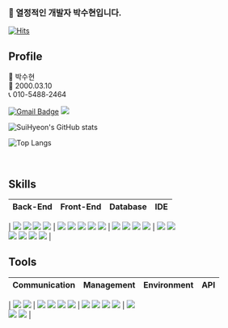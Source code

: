 

### 💬 열정적인 개발자 박수현입니다.

<!--
**ParkSuiHyeon/ParkSuiHyeon** is a ✨ _special_ ✨ repository because its `README.md` (this file) appears on your GitHub profile.

Here are some ideas to get you started:

- 🔭 I’m currently working on ...
- 🌱 I’m currently learning ...
- 👯 I’m looking to collaborate on ...
- 🤔 I’m looking for help with ...
- 💬 Ask me about ...
- 📫 How to reach me: ...
- 😄 Pronouns: ...
- ⚡ Fun fact: ...
-->

[![Hits](https://hits.seeyoufarm.com/api/count/incr/badge.svg?url=https%3A%2F%2Fgithub.com%2Fghdwnstjd&count_bg=%2379C83D&title_bg=%23555555&icon=&icon_color=%23E7E7E7&title=Views&edge_flat=false)](https://hits.seeyoufarm.com)

## Profile
👩 박수현 <br>
👶 2000.03.10 <br>
📞 010-5488-2464 <br>

[![Gmail Badge](https://img.shields.io/badge/Gmail-d14836?style=flat-square&logo=Gmail&logoColor=white&link=mailto:tmddn4688@gmail.com)](mailto:dyddyd310@gmail.com) <span><a href="https://www.notion.so/SuiHyeon-518d4e40374646a4afdd269521c35819"><img src="https://img.shields.io/badge/Notion-00000?style=round-square&logo=Notion&logoColor=black"/></span></a>


![SuiHyeon's GitHub stats](https://github-readme-stats.vercel.app/api?username=ParkSuiHyeon&show_icons=true&theme=algolia)
  
![Top Langs](https://github-readme-stats.vercel.app/api/top-langs/?username=ParkSuiHyeon&layout=compact&theme=algolia)



<br>

## Skills

| Back-End | Front-End | Database | IDE |
| --- | --- | --- | --- |
|
<span><img src="https://img.shields.io/badge/-JAVA-blueviolet"/></span>
<span><img src="https://img.shields.io/badge/-JSP-red"/></span>
<span><img src="https://img.shields.io/badge/-JPA-yellowgreen"/></span>
<span><img src="https://img.shields.io/badge/JSON-00000?style=round-square&logo=JSON&logoColor=black"/></span>
|
<span><img src="https://img.shields.io/badge/JavaScript-F7DF1E?style=round-square&logo=JavaScript&logoColor=black"/></span>
<span><img src="https://img.shields.io/badge/jQuery-0769AD?style=round-square&logo=jQuery&logoColor=black"/></span>
<span><img src="https://img.shields.io/badge/HTML-E34F26?style=round-square&logo=HTML&logoColor=black"/></span>
<span><img src="https://img.shields.io/badge/CSS-1572B6?style=round-square&logo=CSS&logoColor=black"/></span>
<span><img src="https://img.shields.io/badge/ThymeLeaf-005F0F?style=round-square&logo=ThymeLeaf&logoColor=black"/></span>
|
<span><img src="https://img.shields.io/badge/MariaDB-003545?style=round-square&logo=mariadb&logoColor=white"/></span>
<span><img src="https://img.shields.io/badge/MySQL-%2300f.svg?style=round-square&logo=mysql&logoColor=white"/></span> <span><img src="https://img.shields.io/badge/Oracle-F80000.svg?style=round-square&logo=mysql&logoColor=white"/></span>
<span><img src="https://img.shields.io/badge/-MyBatis-orange"/></span>
|
<span><img src="https://img.shields.io/badge/Eclipse-2C2255.svg?style=round-square&logo=Eclipse&logoColor=white"/></span>
<span><img src="https://img.shields.io/badge/Visual Studio Code-007ACC.svg?style=round-square&logo=Visual Studio Code&logoColor=white"/></span>
<br>
<span><img src="https://img.shields.io/badge/IntelliJ-000000.svg?style=round-square&logo=IntelliJ IDEA&logoColor=white"/></span>
<span><img src="https://img.shields.io/badge/-DBeaver-brightgreen"/></span>
<span><img src="https://img.shields.io/badge/Sourcetree-0052CC.svg?style=round-square&logo=Sourcetree&logoColor=white"/></span>
<span><img src="https://img.shields.io/badge/Postman-FF6C37.svg?style=round-square&logo=Postman&logoColor=white"/></span>
|


## Tools

| Communication | Management | Environment | API |
| --- | --- | --- | --- |
|
<span><img src="https://img.shields.io/badge/Slack-4A154B.svg?style=round-square&logo=Slack&logoColor=white"/></span>
<span><img src="https://img.shields.io/badge/Discord-5865F2?style=round-square&logo=Discord&logoColor=black"/></span>
|
<span><img src="https://img.shields.io/badge/Git-F05032?style=round-square&logo=Git&logoColor=black"/></span> <span><img src="https://img.shields.io/badge/GitHub-181717?style=round-square&logo=GitHub&logoColor=black"/></span> <span><img src="https://img.shields.io/badge/Gradle-02303A?style=round-square&logo=Gradle&logoColor=black"/></span> <span><img src="https://img.shields.io/badge/-yml-brightgreen"/></span> | <span><img src="https://img.shields.io/badge/SpringBoot-6DB33F?style=round-square&logo=Spring&logoColor=black"/></span> <span><img src="https://img.shields.io/badge/-QueryDSL-critical"/></span> <span><img src="https://img.shields.io/badge/-Quartz-ff69b4"/></span> <span><img src="https://img.shields.io/badge/JUnit-25A162?style=round-square&logo=JUnit&logoColor=white"/></span> | <span><img src="https://img.shields.io/badge/-JDBC-blue"/></span> <br>  <span><img src="https://img.shields.io/badge/-Summernote-blueviolet"/></span>  <span><img src="https://img.shields.io/badge/-Kakao%20Map-yellow"/></span> |

